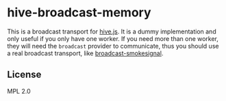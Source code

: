 # hive-broadcast-memory
This is a broadcast transport for [hive.js](http://hivejs.org). It is a dummy implementation and only useful if you only have one worker. If you need more than one worker, they will need the `broadcast` provider to communicate, thus you should use a real broadcast transport, like [broadcast-smokesignal](https://github.com/hivejs/hive-broadcast-smokesignal).

## License
MPL 2.0

